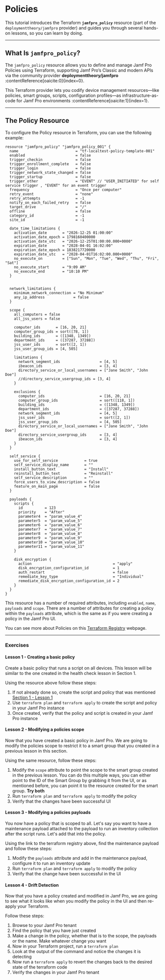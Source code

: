 # Policies

This tutorial introduces the Terraform **`jamfpro_policy`** resource (part of the `deploymenttheory/jamfpro` provider) and guides you through several hands-on lessons, so you can learn by doing.

---

## What Is `jamfpro_policy`?

The `jamfpro_policy` resource allows you to define and manage Jamf Pro Policies using Terraform, supporting Jamf Pro’s Classic and modern APIs via the community provider **deploymenttheory/jamfpro** :contentReference[oaicite:0]{index=0}.

This Terraform provider lets you codify device management resources—like policies, smart groups, scripts, configuration profiles—as infrastructure-as-code for Jamf Pro environments :contentReference[oaicite:1]{index=1}.

---

## The Policy Resource

To configure the Policy resource in Terraform, you can use the following example:

```hcl
resource "jamfpro_policy" "jamfpro_policy_001" {
  name                          = "tf-localtest-policy-template-001"
  enabled                       = false
  trigger_checkin               = false
  trigger_enrollment_complete   = false
  trigger_login                 = false
  trigger_network_state_changed = false
  trigger_startup               = false
  trigger_other                 = "EVENT" // "USER_INITIATED" for self service trigger , "EVENT" for an event trigger
  frequency                     = "Once per computer"
  retry_event                   = "none"
  retry_attempts                = -1
  notify_on_each_failed_retry   = false
  target_drive                  = "/"
  offline                       = false
  category_id                   = -1
  site_id                       = -1

  date_time_limitations {
    activation_date       = "2026-12-25 01:00:00"
    activation_date_epoch = 1798160400000
    activation_date_utc   = "2026-12-25T01:00:00.000+0000"
    expiration_date       = "2028-04-01 16:02:00"
    expiration_date_epoch = 1838217720000
    expiration_date_utc   = "2028-04-01T16:02:00.000+0000"
    no_execute_on         = ["Sun", "Mon", "Tue", "Wed", "Thu", "Fri", "Sat"]
    no_execute_start      = "9:09 AM"
    no_execute_end        = "10:10 PM"
  }


  network_limitations {
    minimum_network_connection = "No Minimum"
    any_ip_address             = false
  }

  scope {
    all_computers = false
    all_jss_users = false

    computer_ids       = [16, 20, 21]
    computer_group_ids = sort([78, 1])
    building_ids       = ([1348, 1349])
    department_ids     = ([37287, 37288])
    jss_user_ids       = sort([2, 1])
    jss_user_group_ids = [4, 505]

    limitations {
      network_segment_ids                  = [4, 5]
      ibeacon_ids                          = [3, 4]
      directory_service_or_local_usernames = ["Jane Smith", "John Doe"]
      //directory_service_usergroup_ids = [3, 4]
    }

    exclusions {
      computer_ids                         = [16, 20, 21]
      computer_group_ids                   = sort([118, 1])
      building_ids                         = ([1348, 1349])
      department_ids                       = ([37287, 37288])
      network_segment_ids                  = [4, 5]
      jss_user_ids                         = sort([2, 1])
      jss_user_group_ids                   = [4, 505]
      directory_service_or_local_usernames = ["Jane Smith", "John Doe"]
      directory_service_usergroup_ids      = [3, 4]
      ibeacon_ids                          = [3, 4]
    }
  }

  self_service {
    use_for_self_service            = true
    self_service_display_name       = ""
    install_button_text             = "Install"
    reinstall_button_text           = "Reinstall"
    self_service_description        = ""
    force_users_to_view_description = false
    feature_on_main_page            = false
  }

  payloads {
    scripts {
      id          = 123
      priority    = "After"
      parameter4  = "param_value_4"
      parameter5  = "param_value_5"
      parameter6  = "param_value_6"
      parameter7  = "param_value_7"
      parameter8  = "param_value_8"
      parameter9  = "param_value_9"
      parameter10 = "param_value_10"
      parameter11 = "param_value_11"
    }

    disk_encryption {
      action                                     = "apply"
      disk_encryption_configuration_id           = 1
      auth_restart                               = false
      remediate_key_type                         = "Individual"
      remediate_disk_encryption_configuration_id = 2
    }
  }
}
```

This resource has a number of required attributes, including `enabled`, `name`, `payloads` and `scope`. There are a number of attributes for creating a policy within the `payloads` attribute, which is the same as if you were creating a policy in the Jamf Pro UI.

You can see more about Policies on this [Terraform Registry](https://registry.terraform.io/providers/deploymenttheory/jamfpro/latest/docs/resources/policy) webpage.

---

### Exercises

#### Lesson 1 - Creating a basic policy

Create a basic policy that runs a script on all devices. This lesson will be similar to the one created in the health check lesson in Section 1.

Using the resource above follow these steps:

1. If not already done so, create the script and policy that was mentioned [Section 1 - Lesson 1]()
2. Use `terraform plan` and `terraform apply` to create the script and policy in your Jamf Pro instance
3. Once created, verify that the policy and script is created in your Jamf Pro instance

#### Lesson 2 - Modifying a policies scope

Now that you have created a basic policy in Jamf Pro. We are going to modify the policies scope to restrict it to a smart group that you created in a previous lesson in this section.

Using the same resource, follow these steps:

1. Modify the `scope` attribute to point the scope to the smart group created in the previous lesson. You can do this multiple ways, you can either point to the ID of the Smart Group by grabbing it from the UI, or as mentioned before, you can point it to the resource created for the smart group. **Try both**
2. Run `terraform plan` and `terraform apply` to modify the policy
3. Verify that the changes have been successful UI

#### Lesson 3 - Modifying a policies payloads

You now have a policy that is scoped to all. Let's say you want to have a maintenance payload attached to the payload to run an inventory collection after the script runs. Let's add that into the policy.

Using the link to the terraform registry above, find the maintenance payload and follow these steps:

1. Modify the `payloads` attribute and add in the maintenance payload, configure it to run an inventory update
2. Run `terraform plan` and `terraform apply` to modify the policy
3. Verify that the change have been successful in the UI

#### Lesson 4 - Drift Detection

Now that you have a policy created and modified in Jamf Pro, we are going to see what it looks like when you modify the policy in the UI and then re-apply your Terraform.

Follow these steps:

1. Browse to your Jamf Pro tenant
2. Find the policy that you have just created
3. Make a change in the policy, whether that is to the scope, the payloads or the name. Make whatever change you want
4. Now in your Terraform project, run a `terraform plan`
5. Look at the output of the command and notice the changes it is detecting
6. Now run a `terraform apply` to revert the changes back to the desired state of the terraform code
7. Verify the changes in your Jamf Pro tenant
